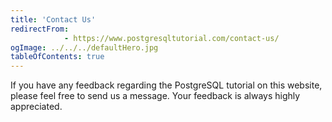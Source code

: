 ```yaml
---
title: 'Contact Us'
redirectFrom: 
            - https://www.postgresqltutorial.com/contact-us/
ogImage: ../../../defaultHero.jpg
tableOfContents: true
---
```


If you have any feedback regarding the PostgreSQL tutorial on this website, please feel free to send us a message. Your feedback is always highly appreciated.


